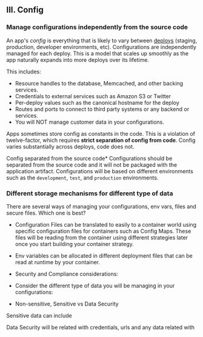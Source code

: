## III. Config
### Manage configurations independently from the source code

An app's *config* is everything that is likely to vary between [deploys](./build-release-run) (staging, production, developer environments, etc). Configurations are independently managed for each deploy. This is a model that scales up smoothly as the app naturally expands into more deploys over its lifetime.

This includes:

* Resource handles to the database, Memcached, and other backing services.
* Credentials to external services such as Amazon S3 or Twitter
* Per-deploy values such as the canonical hostname for the deploy
* Routes and ports to connect to third party systems or any backend or services.
* You will NOT manage customer data in your configurations. 

Apps sometimes store config as constants in the code.  This is a violation of twelve-factor, which requires **strict separation of config from code**.  Config varies substantially across deploys, code does not.

Config separated from the source code* 
Configurations should be separated from the source code and it will not be packaged with the application artifact. Configurations will be based on different environments such as the `development`, `test`, and `production` environments.

### Different storage mechanisms for different type of data

There are several ways of managing your configurations, env vars, files and secure files.
Which one is best?

- Configuration Files can be translated to easily to a container world using specific configuration files for containers such as Config Maps. These files will be reading from the container using different strategies later once you start building your container strategy.

- Env variables can be allocated in different deployment files that can be read at runtime by your container. 

* Security and Compliance considerations:

- Consider the different type of data you will be managing in your configurations:

- Non-sensitive, Sensitive vs Data Security

Sensitive data can include

Data Security will be related with credentials, urls and any data related with 

